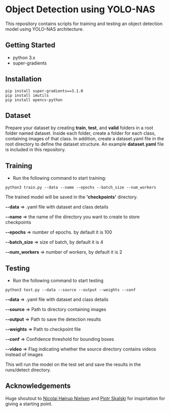 # Object Detection using YOLO-NAS
This repository contains scripts for training and testing an object detection model using YOLO-NAS architecture.

## Getting Started
- python 3.x
- super-gradients

## Installation

```
pip install super-gradients==3.1.0
pip install imutils
pip install opencv-python
```
## Dataset
Prepare your dataset by creating **train**, **test**, and **valid** folders in a root folder named dataset. Inside each folder, create a folder for each class, containing images of that class. In addition, create a dataset.yaml file in the root directory to define the dataset structure. An example **dataset.yaml** file is included in this repository.

## Training
- Run the following command to start training:
```
python3 train.py --data --name --epochs --batch_size --num_workers
```
The trained model will be saved in the **'checkpoints'** directory.

**--data**      => .yaml file with dataset and class details

**--name**   => the name of the directory you want to create to store checkpoints

**--epochs** => number of epochs. by default it is 100

**--batch_size** => size of batch, by default it is 4

**--num_workers** => number of workers, by default it is 2

## Testing

- Run the following command to start testing
```
python3 test.py --data --source --output --weights --conf
```
**--data**  => .yaml file with dataset and class details

**--source** => Path to directory containing images

**--output** => Path to save the detection results

**--weights** => Path to checkpoint file

**--conf** => Confidence threshold for bounding boxes

**--video** => Flag indicating whether the source directory contains videos instead of images

This will run the model on the test set and save the results in the runs/detect directory.

## Acknowledgements
Huge shoutout to [Nicolai Høirup Nielsen](https://github.com/niconielsen32) and [Piotr Skalski](https://github.com/SkalskiP) for inspirtation for giving a starting point.

